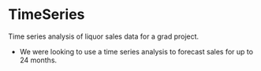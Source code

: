 # TimeSeries
 Time series analysis of liquor sales data for a grad project. <br />
 * We were looking to use a time series analysis to forecast sales for up to 24 months. 
